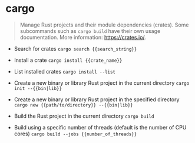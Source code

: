 # cargo
> Manage Rust projects and their module dependencies (crates).
> Some subcommands such as `cargo build` have their own usage documentation.
> More information: <https://crates.io/>.

- Search for crates
`cargo search {{search_string}}`

- Install a crate
`cargo install {{crate_name}}`

- List installed crates
`cargo install --list`

- Create a new binary or library Rust project in the current directory
`cargo init --{{bin|lib}}`

- Create a new binary or library Rust project in the specified directory
`cargo new {{path/to/directory}} --{{bin|lib}}`

- Build the Rust project in the current directory
`cargo build`

- Build using a specific number of threads (default is the number of CPU cores)
`cargo build --jobs {{number_of_threads}}`

